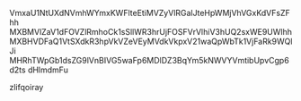 VmxaU1NtUXdNVmhWYmxKWFlteEtiMVZyVlRGalJteHpWMjVhVGxKdVFsZFhh
MXBMVlZaV1dFOVZlRmhoCk1sSllWR3hrUjFOSFVrVlhiV3hUQ2sxWE9UWlhh
MXBHVDFaQ1VtSXdkR3hpVkVZeVEyMVdkVkpxV21waQpWbTk1VjFaRk9WQlJi
MHRhTWpGb1dsZG9lVnBIVG5waFp6MDlDZ3BqYm5kNWVYVmtibUpvCgp6d2ts
dHlmdmFu

zlifqoiray